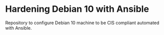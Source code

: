 # Hardening Debian 10 with Ansible
Repository to configure Debian 10 machine to be CIS compliant automated with Ansible.
